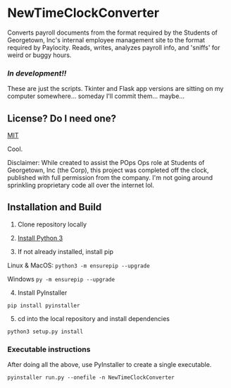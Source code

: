 # NewTimeClockConverter

Converts payroll documents from the format required by the Students of Georgetown, Inc's internal employee management site to the format required by Paylocity. Reads, writes, analyzes payroll info, and 'sniffs' for weird or buggy hours.

### _In development!!_

These are just the scripts. Tkinter and Flask app versions are sitting on my computer somewhere... someday I'll commit them... maybe...

## License? Do I need one?
[MIT](https://choosealicense.com/licenses/mit/)

Cool.

Disclaimer: While created to assist the POps Ops role at Students of Georgetown, Inc (the Corp), this project was completed off the clock, published with full permission from the company. I'm not going around sprinkling proprietary code all over the internet lol.

## Installation and Build

1. Clone repository locally

2. [Install Python 3](https://www.python.org/downloads/)

3. If not already installed, install pip

Linux & MacOS: ```python3 -m ensurepip --upgrade```

Windows ```py -m ensurepip --upgrade```

4. Install PyInstaller

```pip install pyinstaller```

5. cd into the local repository and install dependencies

```python3 setup.py install```


### Executable instructions
After doing all the above, use PyInstaller to create a single executable. 

```pyinstaller run.py --onefile -n NewTimeClockConverter ```

